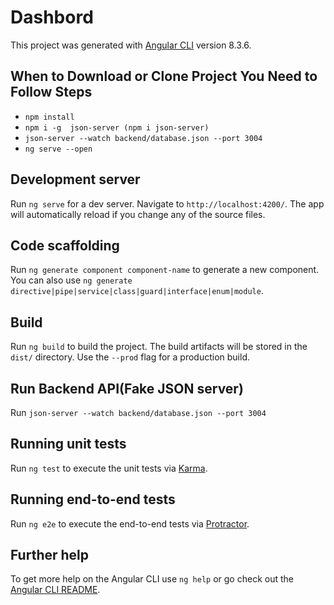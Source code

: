 # Dashbord

This project was generated with [Angular CLI](https://github.com/angular/angular-cli) version 8.3.6.

## When to Download or Clone Project You Need to Follow Steps
 - `npm install`
 - `npm i -g  json-server (npm i json-server)`
 - `json-server --watch backend/database.json --port 3004`
 - `ng serve --open`

## Development server

Run `ng serve` for a dev server. Navigate to `http://localhost:4200/`. The app will automatically reload if you change any of the source files.

## Code scaffolding

Run `ng generate component component-name` to generate a new component. You can also use `ng generate directive|pipe|service|class|guard|interface|enum|module`.

## Build

Run `ng build` to build the project. The build artifacts will be stored in the `dist/` directory. Use the `--prod` flag for a production build.

## Run Backend API(Fake JSON server)
Run `json-server --watch backend/database.json --port 3004`

## Running unit tests

Run `ng test` to execute the unit tests via [Karma](https://karma-runner.github.io).

## Running end-to-end tests

Run `ng e2e` to execute the end-to-end tests via [Protractor](http://www.protractortest.org/).

## Further help

To get more help on the Angular CLI use `ng help` or go check out the [Angular CLI README](https://github.com/angular/angular-cli/blob/master/README.md).

